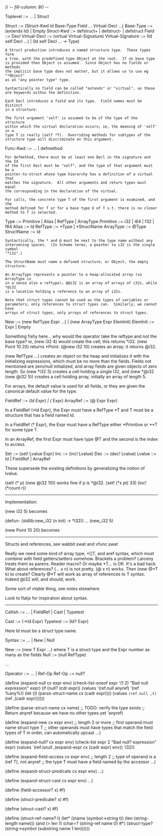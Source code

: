 // -*- fill-column: 80 -*-

Toplevel   ::= ... | Struct

Struct     ::= (Struct-Kwd Id Base-Type Field ... Virtual-Decl ...)
Base-Type  ::= (extends Id) | Empty
Struct-Kwd ::= defstruct+ | defstruct- | defstruct
Field      ::= Decl
Virtual-Decl ::= (virtual Virtual-Signature)
Virtual-Signature ::= (Id self Decl ...) | (Id self Decl ... -> Type)

    A Struct production introduces a named structure type.  These types form
    a tree, with the predefined type Object at the root.  If no base type
    is provided then Object is assumed.  Since Object has no fields or methods
    the implicit base type does not matter, but it allows us to use eg "*Object"
    as an "any pointer type" type.

    Syntactically no field can be called "extends" or "virtual", as these
    are keywords within the definition.

    Each Decl introduces a field and its type.  Field names must be distinct
    in a structure.

    The first argument 'self' is assumed to be of the type of the structure
    within which the virtual declaration occurs; ie, the meaning of 'self' in a
    type T is really (self *T).  Overriding methods for subtypes of the
    structure type will discriminate on this argument.
    
Func-Kwd   ::= ... | defmethod

    For defmethod, there must be at least one Decl in the signature and the Id
    of the first Decl must be "self", and the type of that argument must be a
    pointer-to-struct whose type hierarchy has a definition of a virtual that
    matches the signature.  All other arguments and return types must equal
    the corresponding in the declaration of the virtual.

    For calls, the concrete type T of the first argument is examined, and the
    method defined for T or for a base type U of T s.t. there is no closer
    method to T is selected.

Type       ::= Primitive | Alias | RefType | ArrayType
Primitive  ::= i32 | i64 | f32 | f64
Alias      ::= Id
RefType    ::= *Type | *StructName
ArrayType  ::= @Type
StructName ::= Id

    Syntactically, the * and @ must be next to the type name without any
    intervening spaces.  (In Scheme terms, a pointer to i32 is the single symbol
    "*i32".)

    The StructName must name a defined structure, or Object, the empty structure.

    An ArrayType represents a pointer to a heap-allocated array (so ArrayType is
    in a sense also a reftype); @@i32 is an array of arrays of i32s, while *@i32
    is a location holding a reference to an array of i32s.
    
    Note that struct types cannot be used as the types of variables or
    parameters; only references to struct types can.  Similarly, we cannot have
    arrays of struct types, only arrays of references to struct types.

New        ::= (new RefType Expr ...) | (new ArrayType Expr ElemInit)
ElemInit   ::= Expr | Empty

   Something fishy here... why would the operator take the reftype and not
   the base type?  ie, (new i32 4) would create the cell; this returns *i32.
   (new Point 10 20) returns *Point. (@new i32 10) creates an array; it returns @i32.

   (new RefType ...) creates an object on the heap and initializes it with the
   initializing expressions, which must be no more than the fields.  Fields not
   mentioned are zero/null initialized, and array fields are given objects of
   zero length.  So (new *i32 3) creates a cell holding a single i32, and
   (new *@i32 (new @i32 5)) creates a cell holding array, initially an array of
   length 5.

   For arrays, the default value is used for all fields, or they are given the
   canonical default value for the type.

FieldRef   ::= (*Id Expr) | (* Expr)
ArrayRef   ::= (@ Expr Expr)

   In a FieldRef (*Id Expr), the Expr must have a RefType *T and T must be
   a structure that has a field named Id.

   In a FieldRef (* Expr), the Expr must have a RefType either *Primitive
   or **T for some type T.

   In an ArrayRef, the first Expr must have type @T and the second is the
   index to access.

Set        ::= (set! Lvalue Expr)
Inc        ::= (inc! Lvalue)
Dec        ::= (dec! Lvalue)
Lvalue     ::= Id | FieldRef | ArrayRef

  These supersede the existing definitions by generalizing the notion of lvalue.

  (set! (* p) (new @i32 10))  works fine if p is *@i32.
  (set! (*x pt) 33)
  (inc! (*count r))


--------------------------------------------------

Implementation:

(new i32 5) becomes

(defun- (stdlib:new_i32 (n init) -> *i32))
...
(new_i32 5)

(new Point 10 20) becomes


--------------------------------------------------

Structs and references, see wabbit.swat and vfunc.swat

Really we need some kind of array type, *[]T, and aref syntax, which must
combine with field getters/setters somehow.  Brackets a problem?  Larceny treats
them as parens.  Reader macro?  Or maybe *T... is OK.  It's a bad hack.  What
about references?  (... x n) is not pretty.  (@ x n) works.  Then (new @*T k) to
create?  Clearly @*T will work as array of references to T syntax.  Indeed @i32
will, and should, work.

Some sort of vtable thing, see notes elsewhere

Look to flatjs for inspiration about syntax.

--------------------------------------------------



Callish    ::= ... | FieldRef | Cast | Typetest

Cast       ::= (->Id Expr)
Typetest   ::= (Id? Expr)

  Here Id must be a struct type name.

Syntax     ::= ... | New | Null

New        ::= (new T Expr ...) where T is a struct type and the Expr number as many as the fields
Null       ::= (null RefType)

   ...

Operator ::= ... | Ref-Op
Ref-Op   ::= null?


(define (expand-null cx expr env)
  (check-list-oneof expr '(1 2) "Bad null expression" expr)
  (if (null? (cdr expr))
      (values '(ref.null anyref) '(ref %any%))
      (let ((t (parse-struct-name cx (cadr expr))))
	(values `(ref.null ,t) `(ref ,(cadr expr))))))

(define (parse-struct-name cx name)
  ;; TODO: verify the type exists
  ;; Return anyref because we have no other types yet
  'anyref)

(define (expand-new cx expr env)
  ;; length 2 or more
  ;; first operand must name struct type T
  ;; other operands must have types that match the field types of T in order, can automatically upcast
  ...)

(define (expand-null? cx expr env)
  (check-list expr 2 "Bad null? expression" expr)
  (values `(ref.isnull ,(expand-expr cx (cadr expr) env)) 'i32))

(define (expand-field-access cx expr env)
  ;; length 2
  ;; type of operand is a (ref T), not anyref
  ;; the type T must have a field named by the accessor
  ...)

(define (expand-struct-predicate cx expr env)
  ...)

(define (expand-struct-cast cx expr env)
  ...)

(define (field-accessor? x)
  #f)

(define (struct-predicate? x)
  #f)

(define (struct-cast? x)
  #f)


(define (struct-ref-name? t)
  (let* ((name (symbol->string t))
	 (len  (string-length name)))
    (and (> len 1)
	 (char=? (string-ref name 0) #\*)
	 (struct-type? (string->symbol (substring name 1 len))))))

